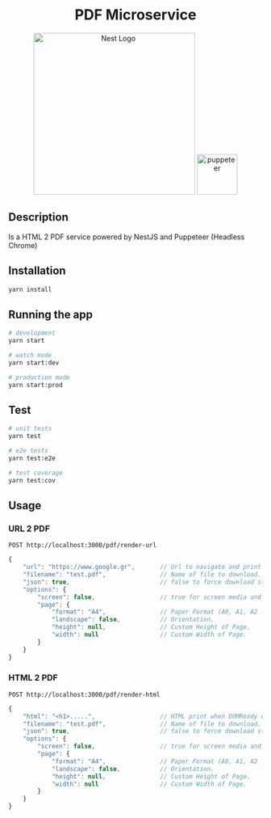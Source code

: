 <h1 align="center">PDF Microservice</h1>
<p align="center">
  <a href="http://nestjs.com/" target="_blank"><img src="https://nestjs.com/img/logo_text.svg" width="320" alt="Nest Logo" /></a>
  <a href="https://github.com/GoogleChrome/puppeteer" target="_blank"><img src="https://developers.google.com/web/tools/images/puppeteer.png" width="80" alt="puppeteer" /></a>
</p>

## Description

Is a HTML 2 PDF service powered by NestJS and Puppeteer (Headless Chrome)

## Installation

```bash
yarn install
```

## Running the app

```bash
# development
yarn start

# watch mode
yarn start:dev

# production mode
yarn start:prod
```

## Test

```bash
# unit tests
yarn test

# e2e tests
yarn test:e2e

# test coverage
yarn test:cov
```

## Usage

### URL 2 PDF

```http
POST http://localhost:3000/pdf/render-url
```

```js
{
    "url": "https://www.google.gr",       // Url to navigate and print to pdf.
    "filename": "test.pdf",               // Name of file to download.
    "json": true,                         // false to force download stream file.
    "options": {
        "screen": false,                  // true for screen media and not print.
        "page": {
            "format": "A4",               // Paper Format (A0, A1, A2 ...).
            "landscape": false,           // Orientation.
            "height": null,               // Custom Height of Page.
            "width": null                 // Custom Width of Page.
        }
    }
}
```

### HTML 2 PDF

```http
POST http://localhost:3000/pdf/render-html
```

```js
{
    "html": "<h1>.....",                  // HTML print when DOMReady event trigged.
    "filename": "test.pdf",               // Name of file to download.
    "json": true,                         // false to force download stream file.
    "options": {
        "screen": false,                  // true for screen media and not print.
        "page": {
            "format": "A4",               // Paper Format (A0, A1, A2 ...).
            "landscape": false,           // Orientation.
            "height": null,               // Custom Height of Page.
            "width": null                 // Custom Width of Page.
        }
    }
}
```
